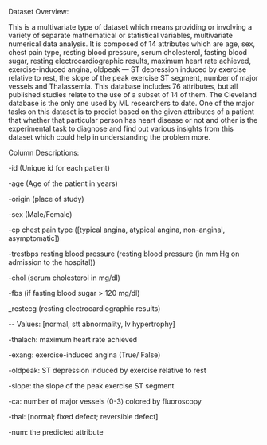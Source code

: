 Dataset Overview:

This is a multivariate type of dataset which means providing or involving a variety of separate mathematical or statistical variables, multivariate numerical data analysis. It is composed of 14 attributes which are age, sex, chest pain type, resting blood pressure, serum cholesterol, fasting blood sugar, resting electrocardiographic results, maximum heart rate achieved, exercise-induced angina, oldpeak — ST depression induced by exercise relative to rest, the slope of the peak exercise ST segment, number of major vessels and Thalassemia. This database includes 76 attributes, but all published studies relate to the use of a subset of 14 of them. The Cleveland database is the only one used by ML researchers to date. One of the major tasks on this dataset is to predict based on the given attributes of a patient that whether that particular person has heart disease or not and other is the experimental task to diagnose and find out various insights from this dataset which could help in understanding the problem more.

Column Descriptions:

-id (Unique id for each patient)

-age (Age of the patient in years)

-origin (place of study)

-sex (Male/Female)

-cp chest pain type ([typical angina, atypical angina, non-anginal, asymptomatic])

-trestbps resting blood pressure (resting blood pressure (in mm Hg on admission to the hospital))

-chol (serum cholesterol in mg/dl)

-fbs (if fasting blood sugar > 120 mg/dl)

_restecg (resting electrocardiographic results)

-- Values: [normal, stt abnormality, lv hypertrophy]

-thalach: maximum heart rate achieved

-exang: exercise-induced angina (True/ False)

-oldpeak: ST depression induced by exercise relative to rest

-slope: the slope of the peak exercise ST segment

-ca: number of major vessels (0-3) colored by fluoroscopy

-thal: [normal; fixed defect; reversible defect]

-num: the predicted attribute

